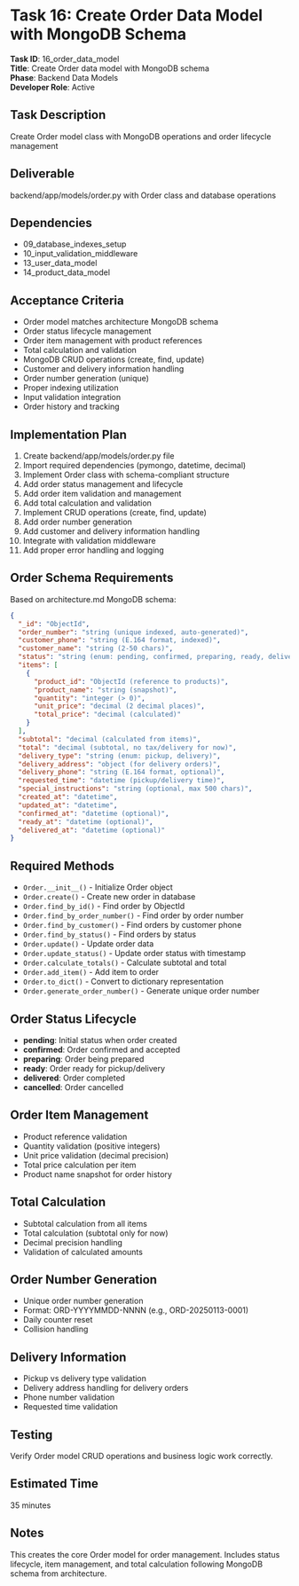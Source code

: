 # Task 16: Create Order Data Model with MongoDB Schema

**Task ID**: 16_order_data_model  
**Title**: Create Order data model with MongoDB schema  
**Phase**: Backend Data Models  
**Developer Role**: Active  

## Task Description
Create Order model class with MongoDB operations and order lifecycle management

## Deliverable
backend/app/models/order.py with Order class and database operations

## Dependencies
- 09_database_indexes_setup
- 10_input_validation_middleware
- 13_user_data_model
- 14_product_data_model

## Acceptance Criteria
- Order model matches architecture MongoDB schema
- Order status lifecycle management
- Order item management with product references
- Total calculation and validation
- MongoDB CRUD operations (create, find, update)
- Customer and delivery information handling
- Order number generation (unique)
- Proper indexing utilization
- Input validation integration
- Order history and tracking

## Implementation Plan
1. Create backend/app/models/order.py file
2. Import required dependencies (pymongo, datetime, decimal)
3. Implement Order class with schema-compliant structure
4. Add order status management and lifecycle
5. Add order item validation and management
6. Add total calculation and validation
7. Implement CRUD operations (create, find, update)
8. Add order number generation
9. Add customer and delivery information handling
10. Integrate with validation middleware
11. Add proper error handling and logging

## Order Schema Requirements
Based on architecture.md MongoDB schema:

```json
{
  "_id": "ObjectId",
  "order_number": "string (unique indexed, auto-generated)",
  "customer_phone": "string (E.164 format, indexed)",
  "customer_name": "string (2-50 chars)",
  "status": "string (enum: pending, confirmed, preparing, ready, delivered, cancelled)",
  "items": [
    {
      "product_id": "ObjectId (reference to products)",
      "product_name": "string (snapshot)",
      "quantity": "integer (> 0)",
      "unit_price": "decimal (2 decimal places)",
      "total_price": "decimal (calculated)"
    }
  ],
  "subtotal": "decimal (calculated from items)",
  "total": "decimal (subtotal, no tax/delivery for now)",
  "delivery_type": "string (enum: pickup, delivery)",
  "delivery_address": "object (for delivery orders)",
  "delivery_phone": "string (E.164 format, optional)",
  "requested_time": "datetime (pickup/delivery time)",
  "special_instructions": "string (optional, max 500 chars)",
  "created_at": "datetime",
  "updated_at": "datetime",
  "confirmed_at": "datetime (optional)",
  "ready_at": "datetime (optional)",
  "delivered_at": "datetime (optional)"
}
```

## Required Methods
- `Order.__init__()` - Initialize Order object
- `Order.create()` - Create new order in database
- `Order.find_by_id()` - Find order by ObjectId
- `Order.find_by_order_number()` - Find order by order number
- `Order.find_by_customer()` - Find orders by customer phone
- `Order.find_by_status()` - Find orders by status
- `Order.update()` - Update order data
- `Order.update_status()` - Update order status with timestamp
- `Order.calculate_totals()` - Calculate subtotal and total
- `Order.add_item()` - Add item to order
- `Order.to_dict()` - Convert to dictionary representation
- `Order.generate_order_number()` - Generate unique order number

## Order Status Lifecycle
- **pending**: Initial status when order created
- **confirmed**: Order confirmed and accepted
- **preparing**: Order being prepared
- **ready**: Order ready for pickup/delivery
- **delivered**: Order completed
- **cancelled**: Order cancelled

## Order Item Management
- Product reference validation
- Quantity validation (positive integers)
- Unit price validation (decimal precision)
- Total price calculation per item
- Product name snapshot for order history

## Total Calculation
- Subtotal calculation from all items
- Total calculation (subtotal only for now)
- Decimal precision handling
- Validation of calculated amounts

## Order Number Generation
- Unique order number generation
- Format: ORD-YYYYMMDD-NNNN (e.g., ORD-20250113-0001)
- Daily counter reset
- Collision handling

## Delivery Information
- Pickup vs delivery type validation
- Delivery address handling for delivery orders
- Phone number validation
- Requested time validation

## Testing
Verify Order model CRUD operations and business logic work correctly.

## Estimated Time
35 minutes

## Notes
This creates the core Order model for order management. Includes status lifecycle, item management, and total calculation following MongoDB schema from architecture.
